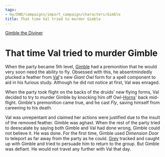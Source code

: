 ```yaml
---
tags:
- my/DND/campaigns/import_campaign/characters/Gimble
title: That time Val tried to murder Gimble
---
```



[Gimble the Diviner](/dnd/characters/gimble-the-diviner/)

# That time Val tried to murder Gimble

When the party became 5th level, [Gimble](/dnd/characters/gimble-the-diviner/) had a premonition that he would very soon need the ability to fly. Obsessed with this, he absentmindedly plucked a feather from [Val](/dnd/characters/val/)'s new *Giant Owl* form for a spell component to aid in his furious study. Although he did not notice at first, Val was enraged. 

When the party took flight on the backs of the druids' new flying forms, Val decided to try to murder Gimble by knocking him off Owl-[Horns](/dnd/characters/horns/)' back mid-flight. Gimble's premonition came true, and he cast *Fly*, saving himself from careening to his death. 

Val was unrepentant and claimed her actions were justified due to the insult of the removed feather. Gimble was aghast. When the rest of the party tried to deescalate by saying both Gimble and Val had done wrong, Gimble could not believe it. He was done. For the first time, Gimble used *Dimension Door* to teleport as far away from the party as he could. [Grey](/dnd/characters/haeltin-var-astora/) tracked and caught up with Gimble and tried to persuade him to return to the group. But Gimble was defiant. He would not travel any further with Val that day.